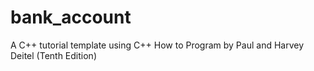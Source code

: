# bank_account
A C++ tutorial template using C++ How to Program by Paul and Harvey Deitel (Tenth Edition)
 
